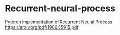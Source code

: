 # Recurrent-neural-process
Pytorch implementation of Recurrent Neural Process https://arxiv.org/pdf/1906.05915.pdf
